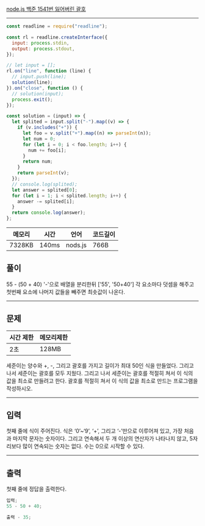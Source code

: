 [node.js 백준 1541번 잃어버린 괄호](https://www.acmicpc.net/problem/1541)

---

```javascript
const readline = require("readline");

const rl = readline.createInterface({
  input: process.stdin,
  output: process.stdout,
});

// let input = [];
rl.on("line", function (line) {
  // input.push(line);
  solution(line);
}).on("close", function () {
  // solution(input);
  process.exit();
});

const solution = (input) => {
  let splited = input.split("-").map((v) => {
    if (v.includes("+")) {
      let foo = v.split("+").map((n) => parseInt(n));
      let num = 0;
      for (let i = 0; i < foo.length; i++) {
        num += foo[i];
      }
      return num;
    }
    return parseInt(v);
  });
  // console.log(splited);
  let answer = splited[0];
  for (let i = 1; i < splited.length; i++) {
    answer -= splited[i];
  }
  return console.log(answer);
};
```

| 메모리 | 시간  | 언어    | 코드길이 |
| ------ | ----- | ------- | -------- |
| 7328KB | 140ms | nods.js | 766B     |

## 풀이

55 - (50 + 40)
'-'으로 배열을 분리한뒤 ['55', '50+40'] 각 요소마다 덧셈을 해주고 첫번째 요소에 나머지 값들을 빼주면 최솟값이 나온다.

---

## 문제

| 시간 제한 | 메모리제한 |
| --------- | ---------- |
| 2초       | 128MB      |

세준이는 양수와 +, -, 그리고 괄호를 가지고 길이가 최대 50인 식을 만들었다. 그리고 나서 세준이는 괄호를 모두 지웠다.
그리고 나서 세준이는 괄호를 적절히 쳐서 이 식의 값을 최소로 만들려고 한다.
괄호를 적절히 쳐서 이 식의 값을 최소로 만드는 프로그램을 작성하시오.

---

## 입력

첫째 줄에 식이 주어진다. 식은 ‘0’~‘9’, ‘+’, 그리고 ‘-’만으로 이루어져 있고, 가장 처음과 마지막 문자는 숫자이다. 그리고 연속해서 두 개 이상의 연산자가 나타나지 않고, 5자리보다 많이 연속되는 숫자는 없다. 수는 0으로 시작할 수 있다.

---

## 출력

첫째 줄에 정답을 출력한다.

```javascript
입력;
55 - 50 + 40;

출력 - 35;
```
